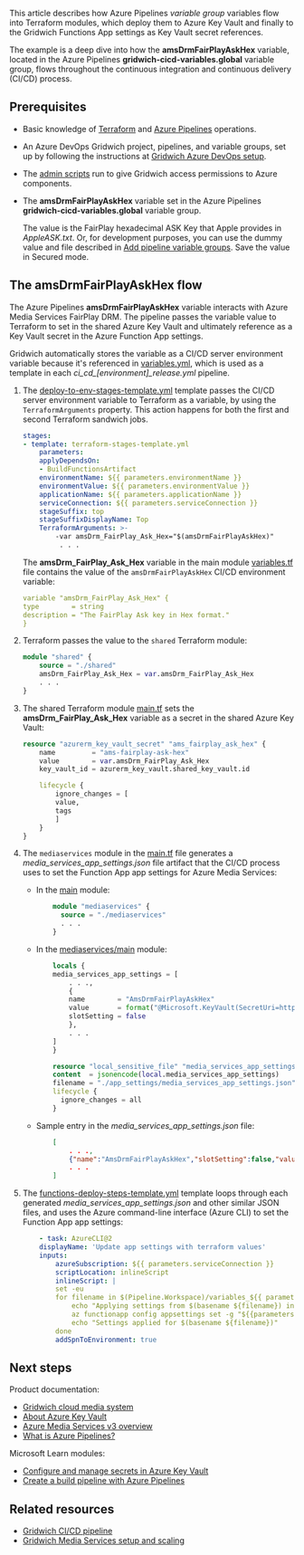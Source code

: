 This article describes how Azure Pipelines *variable group* variables flow into Terraform modules, which deploy them to Azure Key Vault and finally to the Gridwich Functions App settings as Key Vault secret references.

The example is a deep dive into how the **amsDrmFairPlayAskHex** variable, located in the Azure Pipelines **gridwich-cicd-variables.global** variable group, flows throughout the continuous integration and continuous delivery (CI/CD) process.

## Prerequisites

- Basic knowledge of [Terraform](/azure/developer/terraform/overview) and [Azure Pipelines](https://azure.microsoft.com/services/devops/pipelines/) operations.

- An Azure DevOps Gridwich project, pipelines, and variable groups, set up by following the instructions at [Gridwich Azure DevOps setup](set-up-azure-devops.yml).

- The [admin scripts](run-admin-scripts.yml) run to give Gridwich access permissions to Azure components.

- The **amsDrmFairPlayAskHex** variable set in the Azure Pipelines **gridwich-cicd-variables.global** variable group.

  The value is the FairPlay hexadecimal ASK Key that Apple provides in *AppleASK.txt*. Or, for development purposes, you can use the dummy value and file described in [Add pipeline variable groups](set-up-azure-devops.yml#add-pipeline-variable-groups). Save the value in Secured mode.

## The amsDrmFairPlayAskHex flow

The Azure Pipelines **amsDrmFairPlayAskHex** variable interacts with Azure Media Services FairPlay DRM. The pipeline passes the variable value to Terraform to set in the shared Azure Key Vault and ultimately reference as a Key Vault secret in the Azure Function App settings.

Gridwich automatically stores the variable as a CI/CD server environment variable because it's referenced in [variables.yml](https://github.com/mspnp/gridwich/blob/main/infrastructure/azure-pipelines/variables.yml), which is used as a template in each *ci_cd_\[environment]_release.yml* pipeline.

1. The [deploy-to-env-stages-template.yml](https://github.com/mspnp/gridwich/blob/main/infrastructure/azure-pipelines/templates/stages/deploy-to-env-stages-template.yml) template passes the CI/CD server environment variable to Terraform as a variable, by using the `TerraformArguments` property. This action happens for both the first and second Terraform sandwich jobs.

   ```yaml
   stages:
   - template: terraform-stages-template.yml
       parameters:
       applyDependsOn:
       - BuildFunctionsArtifact
       environmentName: ${{ parameters.environmentName }}
       environmentValue: ${{ parameters.environmentValue }}
       applicationName: ${{ parameters.applicationName }}
       serviceConnection: ${{ parameters.serviceConnection }}
       stageSuffix: top
       stageSuffixDisplayName: Top
       TerraformArguments: >-
           -var amsDrm_FairPlay_Ask_Hex="$(amsDrmFairPlayAskHex)"
            . . .
   ```

   The **amsDrm_FairPlay_Ask_Hex** variable in the main module [variables.tf](https://github.com/mspnp/gridwich/blob/main/infrastructure/terraform/variables.tf) file contains the value of the `amsDrmFairPlayAskHex` CI/CD environment variable:

   ```yaml
   variable "amsDrm_FairPlay_Ask_Hex" {
   type        = string
   description = "The FairPlay Ask key in Hex format."
   }
   ```

1. Terraform passes the value to the `shared` Terraform module:

   ```terraform
   module "shared" {
       source = "./shared"
       amsDrm_FairPlay_Ask_Hex = var.amsDrm_FairPlay_Ask_Hex
       . . .
   }
   ```

1. The shared Terraform module [main.tf](https://github.com/mspnp/gridwich/blob/main/infrastructure/terraform/shared/main.tf) sets the **amsDrm_FairPlay_Ask_Hex** variable as a secret in the shared Azure Key Vault:

   ```terraform
   resource "azurerm_key_vault_secret" "ams_fairplay_ask_hex" {
       name         = "ams-fairplay-ask-hex"
       value        = var.amsDrm_FairPlay_Ask_Hex
       key_vault_id = azurerm_key_vault.shared_key_vault.id

       lifecycle {
           ignore_changes = [
           value,
           tags
           ]
       }
   }
   ```

1. The `mediaservices` module in the [main.tf](https://github.com/mspnp/gridwich/blob/main/infrastructure/terraform/main.tf) file generates a *media_services_app_settings.json* file artifact that the CI/CD process uses to set the Function App app settings for Azure Media Services:

   - In the [main](https://github.com/mspnp/gridwich/blob/main/infrastructure/terraform/main.tf) module:

     ```terraform
         module "mediaservices" {
           source = "./mediaservices"
           . . .
         }
     ```

   - In the [mediaservices/main](https://github.com/mspnp/gridwich/blob/main/infrastructure/terraform/mediaservices/main.tf) module:

     ```terraform
         locals {
         media_services_app_settings = [
             . . .,
             {
             name        = "AmsDrmFairPlayAskHex"
             value       = format("@Microsoft.KeyVault(SecretUri=https://%s.vault.azure.net/secrets/%s/)", var.key_vault_name, "ams-fairplay-ask-hex")
             slotSetting = false
             },
             . . .
         ]
         }

         resource "local_sensitive_file" "media_services_app_settings_json" {
         content  = jsonencode(local.media_services_app_settings)
         filename = "./app_settings/media_services_app_settings.json"
         lifecycle {
           ignore_changes = all
         }
     ```

   - Sample entry in the *media_services_app_settings.json* file:

     ```json
         [
             . . .,
             {"name":"AmsDrmFairPlayAskHex","slotSetting":false,"value":"@Microsoft.KeyVault(SecretUri=https://gridwich-kv-sb.vault.azure.net/secrets/ams-fairplay-ask-hex/)"},
             . . .
         ]
     ```

1. The [functions-deploy-steps-template.yml](https://github.com/mspnp/gridwich/blob/main/infrastructure/azure-pipelines/templates/steps/functions-deploy-steps-template.yml) template loops through each generated *media_services_app_settings.json* and other similar JSON files, and uses the Azure command-line interface (Azure CLI) to set the Function App app settings:

   ```yaml
       - task: AzureCLI@2
       displayName: 'Update app settings with terraform values'
       inputs:
           azureSubscription: ${{ parameters.serviceConnection }}
           scriptLocation: inlineScript
           inlineScript: |
           set -eu
           for filename in $(Pipeline.Workspace)/variables_${{ parameters.environment }}_top/app_settings/*.json ; do
               echo "Applying settings from $(basename ${filename}) into ${{parameters.functionAppName}}/source-slot with rg ${{parameters.functionAppResourceGroup}}"
               az functionapp config appsettings set -g "${{parameters.functionAppResourceGroup}}" -s "source-slot" -n "${{parameters.functionAppName}}" --settings @"$(echo ${filename})"  > /dev/null
               echo "Settings applied for $(basename ${filename})"
           done
           addSpnToEnvironment: true
   ```

## Next steps

Product documentation:

- [Gridwich cloud media system](gridwich-architecture.yml)
- [About Azure Key Vault](/azure/key-vault/general/overview)
- [Azure Media Services v3 overview](/azure/media-services/latest/media-services-overview)
- [What is Azure Pipelines?](/azure/devops/pipelines/get-started/what-is-azure-pipelines)

Microsoft Learn modules:

- [Configure and manage secrets in Azure Key Vault](/training/modules/configure-and-manage-azure-key-vault)
- [Create a build pipeline with Azure Pipelines](/training/modules/create-a-build-pipeline)

## Related resources

- [Gridwich CI/CD pipeline](gridwich-cicd.yml)
- [Gridwich Media Services setup and scaling](media-services-setup-scale.yml)
